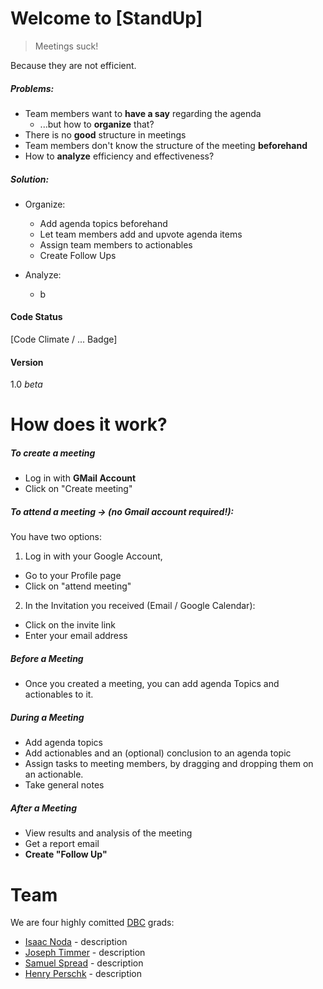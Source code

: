 # Welcome to [StandUp]
> Meetings suck!

Because they are not efficient.

##### Problems:
* Team members want to **have a say** regarding the agenda
  * ...but how to **organize** that?
* There is no **good** structure in meetings
* Team members don't know the structure of the meeting **beforehand**
* How to **analyze** efficiency and effectiveness?

##### Solution:
* Organize:
  * Add agenda topics beforehand
  * Let team members add and upvote agenda items
  * Assign team members to actionables
  * Create Follow Ups
  
* Analyze:
  * b

#### Code Status
[Code Climate / ... Badge]

#### Version
1.0 _beta_

# How does it work?

##### To create a meeting

* Log in with **GMail Account**
* Click on "Create meeting"
        
##### To attend a meeting -> (no Gmail account required!):

You have two options:

1. Log in with your Google Account,
  * Go to your Profile page
  * Click on "attend meeting"

2. In the Invitation you received (Email / Google Calendar):
  * Click on the invite link
  * Enter your email address

##### Before a Meeting
* Once you created a meeting, you can add agenda Topics and actionables to it.

##### During a Meeting
* Add agenda topics
* Add actionables and an (optional) conclusion to an agenda topic
* Assign tasks to meeting members, by dragging and dropping them on an actionable.
* Take general notes

##### After a Meeting
* View results and analysis of the meeting
* Get a report email
* **Create "Follow Up"**

# Team

We are four highly comitted [DBC](http://devbootcamp.com/) grads:

* [Isaac Noda](https://www.linkedin.com/profile/view?id=344664589) - description
* [Joseph Timmer](https://www.linkedin.com/in/jtimmer89) - description
* [Samuel Spread](https://plus.google.com/117925567488555774987/) - description
* [Henry Perschk](https://www.linkedin.com/profile/view?id=76929566) - description
